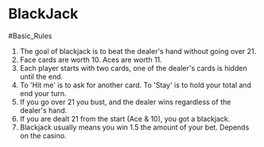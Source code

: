 # BlackJack

#Basic_Rules 
1. The goal of blackjack is to beat the dealer's hand without going over 21.
2. Face cards are worth 10. Aces are worth 11.
3. Each player starts with two cards, one of the dealer's cards is hidden until the end.
4. To 'Hit me' is to ask for another card. To 'Stay' is to hold your total and end your turn.
5. If you go over 21 you bust, and the dealer wins regardless of the dealer's hand.
6. If you are dealt 21 from the start (Ace & 10), you got a blackjack.
7. Blackjack usually means you win 1.5 the amount of your bet. Depends on the casino.
